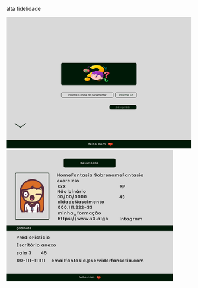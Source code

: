 

alta fidelidade


<div>
    <img src="https://raw.githubusercontent.com/cardosource/pesquisaParlamentares/9997e1f56d1925ca68f297c26e3c1e75d97a2856/pagina_pequisa.svg" width="500"/>
  
 <img src="https://raw.githubusercontent.com/cardosource/pesquisaParlamentares/714bb13d600b7312567e8f55f3895d740bd97382/pagina_resultado.svg" width="450" />
  
</div>
